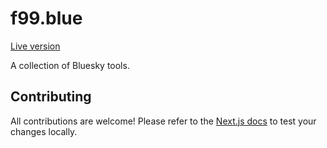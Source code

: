 # f99.blue

[Live version](https://f99.blue)

A collection of Bluesky tools.

## Contributing

All contributions are welcome! Please refer to the [Next.js docs](<[vsc-extension-quickstart.md](https://nextjs.org/docs/getting-started)>) to test your changes locally.
